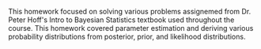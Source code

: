 This homework focused on solving various problems assignemed from Dr. Peter Hoff's Intro to Bayesian Statistics textbook used throughout the course. This homework covered parameter estimation and deriving various probability distributions from posterior, prior, and likelihood distributions.